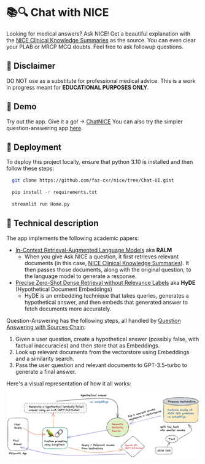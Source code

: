 # 📚🔍 Chat with NICE

Looking for medical answers? Ask NICE! Get a beautiful explanation with the [NICE Clinical Knowledge Summaries](https://cks.nice.org.uk/) as the source. You can even clear your PLAB or MRCP MCQ doubts. Feel free to ask followup questions.

## 🚫 Disclaimer

DO NOT use as a substitute for professional medical advice. This is a work in progress meant for **EDUCATIONAL PURPOSES ONLY**.

## 💬 Demo

Try out the app. Give it a go! ->  [ChatNICE](https://chatnice.streamlit.app)
You can also try the simpler question-answering app [here](https://asknice.streamlit.app).

## 🚀 Deployment

To deploy this project locally, ensure that python 3.10 is installed and then follow these steps:

```bash
  git clone https://github.com/faz-cxr/nice/tree/Chat-UI.gist
```

```bash
  pip install -r requirements.txt
```
```bash
  streamlit run Home.py
```
## 📝 Technical description

The app implements the following academic papers:

- [In-Context Retrieval-Augmented Language Models](https://arxiv.org/abs/2302.00083) aka **RALM**
  - When you give Ask NICE a question, it first retrieves relevant documents (in this case, [NICE Clinical Knowledge Summaries](https://cks.nice.org.uk/)). It then passes those documents, along with the original question, to the language model to generate a response.
- [Precise Zero-Shot Dense Retrieval without Relevance Labels](https://arxiv.org/abs/2212.10496) aka **HyDE** (Hypothetical Document Embeddings)
  - HyDE is an embedding technique that takes queries, generates a hypothetical answer, and then embeds that generated answer to fetch documents more accurately.

Question-Answering has the following steps, all handled by [Question Answering with Sources Chain](https://python.langchain.com/en/latest/modules/chains/index_examples/qa_with_sources.html):

1. Given a user question, create a hypothetical answer (possibly false, with factual inaccuracies) and then store that as Embeddings.
2. Look up relevant documents from the vectorstore using Embeddings and a similarity search.
3. Pass the user question and relevant documents to GPT-3.5-turbo to generate a final answer.

Here's a visual representation of how it all works:

![How it works](./data/hiw.png)